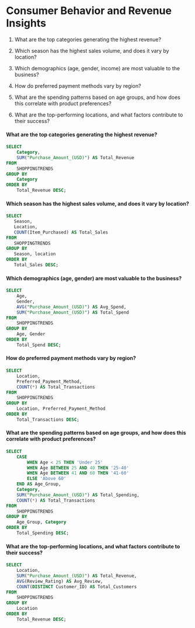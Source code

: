 # Consumer Behavior and Revenue Insights



1. What are the top categories generating the highest revenue?

2. Which season has the highest sales volume, and does it vary by location?

3. Which demographics (age, gender, income) are most valuable to the business?

4. How do preferred payment methods vary by region?

5. What are the spending patterns based on age groups, and how does this correlate with product preferences?

6. What are the top-performing locations, and what factors contribute to their success?






#### What are the top categories generating the highest revenue?

``` SQL
SELECT 
    Category, 
    SUM("Purchase_Amount_(USD)") AS Total_Revenue
FROM 
    SHOPPINGTRENDS
GROUP BY 
    Category
ORDER BY 
    Total_Revenue DESC;
```

#### Which season has the highest sales volume, and does it vary by location?

 ``` SQL
SELECT 
    Season, 
    Location, 
    COUNT(Item_Purchased) AS Total_Sales
FROM 
    SHOPPINGTRENDS
GROUP BY 
    Season, location
ORDER BY 
    Total_Sales DESC;
```

#### Which demographics (age, gender) are most valuable to the business?

``` SQL
SELECT 
    Age, 
    Gender, 
    AVG("Purchase_Amount_(USD)") AS Avg_Spend, 
    SUM("Purchase_Amount_(USD)") AS Total_Spend
FROM 
    SHOPPINGTRENDS
GROUP BY 
    Age, Gender
ORDER BY 
    Total_Spend DESC;
```

#### How do preferred payment methods vary by region?

``` SQL
SELECT 
    Location, 
    Preferred_Payment_Method, 
    COUNT(*) AS Total_Transactions
FROM 
    SHOPPINGTRENDS
GROUP BY 
    Location, Preferred_Payment_Method
ORDER BY 
    Total_Transactions DESC;
```

#### What are the spending patterns based on age groups, and how does this correlate with product preferences?

``` SQL
SELECT 
    CASE 
        WHEN Age < 25 THEN 'Under 25'
        WHEN Age BETWEEN 25 AND 40 THEN '25-40'
        WHEN Age BETWEEN 41 AND 60 THEN '41-60'
        ELSE 'Above 60'
    END AS Age_Group,
    Category, 
    SUM("Purchase_Amount_(USD)") AS Total_Spending, 
    COUNT(*) AS Total_Transactions
FROM 
    SHOPPINGTRENDS
GROUP BY 
    Age_Group, Category
ORDER BY 
    Total_Spending DESC;
```

#### What are the top-performing locations, and what factors contribute to their success?

``` SQL
SELECT 
    Location, 
    SUM("Purchase_Amount_(USD)") AS Total_Revenue, 
    AVG(Review_Rating) AS Avg_Review, 
    COUNT(DISTINCT Customer_ID) AS Total_Customers
FROM 
    SHOPPINGTRENDS
GROUP BY 
    Location
ORDER BY 
    Total_Revenue DESC;
```






